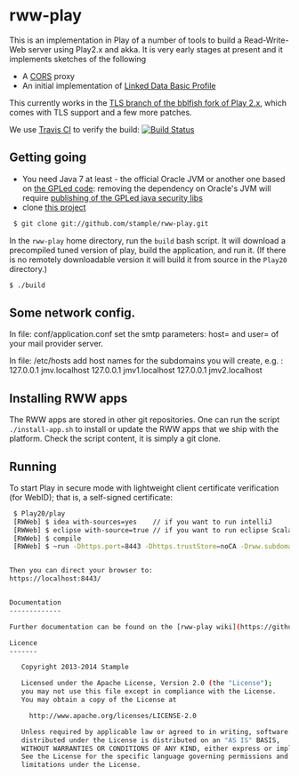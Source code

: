rww-play 
========

This is an implementation in Play of a number of tools to build a Read-Write-Web server using Play2.x and akka.
It is very early stages at present and it implements sketches of the following

* A [CORS](http://www.w3.org/TR/cors/) proxy
* An initial implementation of [Linked Data Basic Profile](http://www.w3.org/2012/ldp/wiki/Main_Page)

This currently works in the [TLS branch of the bblfish fork of Play 2.x](https://github.com/bblfish/Play20), which comes with TLS support and a few more patches.

We use [Travis CI](http://travis-ci.org/) to verify the build: [![Build Status](https://travis-ci.org/read-write-web/rww-play.png)](http://travis-ci.org/read-write-web/rww-play)



Getting going
-------------


* You need Java 7 at least - the official Oracle JVM or another one based on [the GPLed code](http://openjdk.java.net/): removing the dependency on Oracle's JVM will require [publishing of the GPLed java security libs](http://stackoverflow.com/questions/12982595/openjdk-sun-security-libs-on-maven)
* clone [this project](https://github.com/stample/rww-play) 

```bash
 $ git clone git://github.com/stample/rww-play.git 
``` 

In the `rww-play` home directory, run the `build` bash script. It will download a precompiled tuned 
version of play, build the application, and run it. (If there is no remotely downloadable version
it will build it from source in the `Play20` directory.)

```bash
$ ./build
```
Some network config.
--------------------

In file:
conf/application.conf
set the smtp parameters: host= and user=
of your mail provider server.

In file:
/etc/hosts
add host names for the subdomains you will create, e.g. :
127.0.0.1 jmv.localhost
127.0.0.1 jmv1.localhost
127.0.0.1 jmv2.localhost

Installing RWW apps
----------
The RWW apps are stored in other git repositories.
One can run the script `./install-app.sh` to install or update the RWW apps that we ship with the platform.
Check the script content, it is simply a git clone.

Running
-------
To start Play in secure mode with lightweight client certificate verification (for WebID); that is, a self-signed certificate:

```bash
 $ Play20/play
 [RWWeb] $ idea with-sources=yes	// if you want to run intelliJ
 [RWWeb] $ eclipse with-source=true	// if you want to run eclipse Scala IDE
 [RWWeb] $ compile
 [RWWeb] $ ~run -Dhttps.port=8443 -Dhttps.trustStore=noCA -Drww.subdomains=true -Dakka.loglevel=DEBUG -Dakka.debug.receive=on -Dsmtp.password=xxxx


Then you can direct your browser to:
https://localhost:8443/


Documentation
-------------

Further documentation can be found on the [rww-play wiki](https://github.com/stample/rww-play/wiki).

Licence
-------

   Copyright 2013-2014 Stample 

   Licensed under the Apache License, Version 2.0 (the "License");
   you may not use this file except in compliance with the License.
   You may obtain a copy of the License at

     http://www.apache.org/licenses/LICENSE-2.0

   Unless required by applicable law or agreed to in writing, software
   distributed under the License is distributed on an "AS IS" BASIS,
   WITHOUT WARRANTIES OR CONDITIONS OF ANY KIND, either express or implied.
   See the License for the specific language governing permissions and
   limitations under the License.

